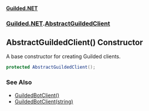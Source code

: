 
#### [Guilded.NET](Guilded_NET 'Guilded.NET')
### [Guilded.NET](Guilded_NET#Guilded_NET 'Guilded.NET').[AbstractGuildedClient](AbstractGuildedClient 'Guilded.NET.AbstractGuildedClient')
## AbstractGuildedClient() Constructor

A base constructor for creating Guilded clients.
```csharp
protected AbstractGuildedClient();
```

### See Also
- [GuildedBotClient()](GuildedBotClient_GuildedBotClient() 'Guilded.NET.GuildedBotClient.GuildedBotClient()')
- [GuildedBotClient(string)](GuildedBotClient_GuildedBotClient(string) 'Guilded.NET.GuildedBotClient.GuildedBotClient(string)')